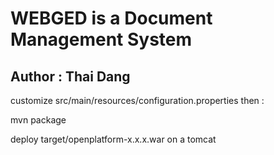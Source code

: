 # WEBGED is a Document Management System
## Author : Thai Dang

customize src/main/resources/configuration.properties
then :

mvn package

deploy target/openplatform-x.x.x.war on a tomcat

